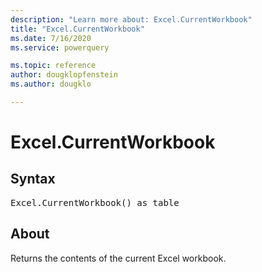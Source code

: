 ```yaml
---
description: "Learn more about: Excel.CurrentWorkbook"
title: "Excel.CurrentWorkbook"
ms.date: 7/16/2020
ms.service: powerquery

ms.topic: reference
author: dougklopfenstein
ms.author: dougklo

---
```

# Excel.CurrentWorkbook

## Syntax

<pre>
Excel.CurrentWorkbook() as table  
</pre>
  
## About  
Returns the contents of the current Excel workbook. 

